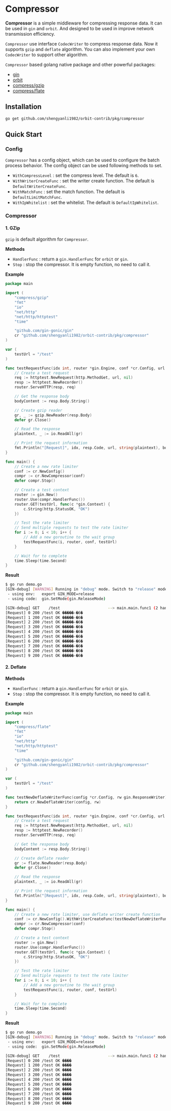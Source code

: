 # Compressor

**Compressor** is a simple middleware for compressing response data. It can be used in `gin` and `orbit`. And designed to be used in improve network transmission efficiency.

`Compressor` use interface `CodecWriter` to compress response data. Now it supports `gzip` and `deflate` algorithm. You can also implement your own `CodecWriter` to support other algorithm.

`Compressor` based golang native package and other powerful packages:

-   [gin](https://github.com/gin-gonic/gin)
-   [orbit](https://github.com/shengyanli1982/orbit)
-   [compress/gzip](https://pkg.go.dev/compress/gzip)
-   [compress/flate](https://pkg.go.dev/compress/flate)

## Installation

```bash
go get github.com/shengyanli1982/orbit-contrib/pkg/compressor
```

## Quick Start

### Config

`Compressor` has a config object, which can be used to configure the batch process behavior. The config object can be used following methods to set.

-   `WithCompressLevel` : set the compress level. The default is `6`.
-   `WithWriterCreateFunc` : set the writer create function. The default is `DefaultWriterCreateFunc`.
-   `WithMatchFunc` : set the match function. The default is `DefaultLimitMatchFunc`.
-   `WithIpWhitelist` : set the whitelist. The default is `DefaultIpWhitelist`.

### Compressor

#### 1. GZip

`gzip` is default algorithm for `Compressor`.

**Methods**

-   `HandlerFunc` : return a `gin.HandlerFunc` for `orbit` or `gin`.
-   `Stop` : stop the compressor. It is empty function, no need to call it.

**Example**

```go
package main

import (
	"compress/gzip"
	"fmt"
	"io"
	"net/http"
	"net/http/httptest"
	"time"

	"github.com/gin-gonic/gin"
	cr "github.com/shengyanli1982/orbit-contrib/pkg/compressor"
)

var (
	testUrl = "/test"
)

func testRequestFunc(idx int, router *gin.Engine, conf *cr.Config, url string) {
	// Create a test request
	req := httptest.NewRequest(http.MethodGet, url, nil)
	resp := httptest.NewRecorder()
	router.ServeHTTP(resp, req)

	// Get the response body
	bodyContent := resp.Body.String()

	// Create gzip reader
	gr, _ := gzip.NewReader(resp.Body)
	defer gr.Close()

	// Read the response
	plaintext, _ := io.ReadAll(gr)

	// Print the request information
	fmt.Println("[Request]", idx, resp.Code, url, string(plaintext), bodyContent)
}

func main() {
	// Create a new rate limiter
	conf := cr.NewConfig()
	compr := cr.NewCompressor(conf)
	defer compr.Stop()

	// Create a test context
	router := gin.New()
	router.Use(compr.HandlerFunc())
	router.GET(testUrl, func(c *gin.Context) {
		c.String(http.StatusOK, "OK")
	})

	// Test the rate limiter
	// Send multiple requests to test the rate limiter
	for i := 0; i < 10; i++ {
		// Add a new goroutine to the wait group
		testRequestFunc(i, router, conf, testUrl)
	}

	// Wait for to complete
	time.Sleep(time.Second)
}
```

**Result**

```bash
$ go run demo.go
[GIN-debug] [WARNING] Running in "debug" mode. Switch to "release" mode in production.
 - using env:   export GIN_MODE=release
 - using code:  gin.SetMode(gin.ReleaseMode)

[GIN-debug] GET    /test                     --> main.main.func1 (2 handlers)
[Request] 0 200 /test OK �����-�6�
[Request] 1 200 /test OK �����-�6�
[Request] 2 200 /test OK �����-�6�
[Request] 3 200 /test OK �����-�6�
[Request] 4 200 /test OK �����-�6�
[Request] 5 200 /test OK �����-�6�
[Request] 6 200 /test OK �����-�6�
[Request] 7 200 /test OK �����-�6�
[Request] 8 200 /test OK �����-�6�
[Request] 9 200 /test OK �����-�6�
```

#### 2. Deflate

**Methods**

-   `HandlerFunc` : return a `gin.HandlerFunc` for `orbit` or `gin`.
-   `Stop` : stop the compressor. It is empty function, no need to call it.

**Example**

```go
package main

import (
	"compress/flate"
	"fmt"
	"io"
	"net/http"
	"net/http/httptest"
	"time"

	"github.com/gin-gonic/gin"
	cr "github.com/shengyanli1982/orbit-contrib/pkg/compressor"
)

var (
	testUrl = "/test"
)

func testNewDeflateWriterFunc(config *cr.Config, rw gin.ResponseWriter) any {
	return cr.NewDeflateWriter(config, rw)
}

func testRequestFunc(idx int, router *gin.Engine, conf *cr.Config, url string) {
	// Create a test request
	req := httptest.NewRequest(http.MethodGet, url, nil)
	resp := httptest.NewRecorder()
	router.ServeHTTP(resp, req)

	// Get the response body
	bodyContent := resp.Body.String()

	// Create deflate reader
	gr := flate.NewReader(resp.Body)
	defer gr.Close()

	// Read the response
	plaintext, _ := io.ReadAll(gr)

	// Print the request information
	fmt.Println("[Request]", idx, resp.Code, url, string(plaintext), bodyContent)
}

func main() {
	// Create a new rate limiter, use deflate writer create function
	conf := cr.NewConfig().WithWriterCreateFunc(testNewDeflateWriterFunc)
	compr := cr.NewCompressor(conf)
	defer compr.Stop()

	// Create a test context
	router := gin.New()
	router.Use(compr.HandlerFunc())
	router.GET(testUrl, func(c *gin.Context) {
		c.String(http.StatusOK, "OK")
	})

	// Test the rate limiter
	// Send multiple requests to test the rate limiter
	for i := 0; i < 10; i++ {
		// Add a new goroutine to the wait group
		testRequestFunc(i, router, conf, testUrl)
	}

	// Wait for to complete
	time.Sleep(time.Second)
}
```

**Result**

```bash
$ go run demo.go
[GIN-debug] [WARNING] Running in "debug" mode. Switch to "release" mode in production.
 - using env:   export GIN_MODE=release
 - using code:  gin.SetMode(gin.ReleaseMode)

[GIN-debug] GET    /test                     --> main.main.func1 (2 handlers)
[Request] 0 200 /test OK ����
[Request] 1 200 /test OK ����
[Request] 2 200 /test OK ����
[Request] 3 200 /test OK ����
[Request] 4 200 /test OK ����
[Request] 5 200 /test OK ����
[Request] 6 200 /test OK ����
[Request] 7 200 /test OK ����
[Request] 8 200 /test OK ����
[Request] 9 200 /test OK ����
```
